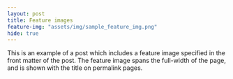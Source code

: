 ```yaml
---
layout: post
title: Feature images
feature-img: "assets/img/sample_feature_img.png"
hide: true
---
```

This is an example of a post which includes a feature image specified in the front matter of the post. The feature image spans the full-width of the page, and is shown with the title on permalink pages.
